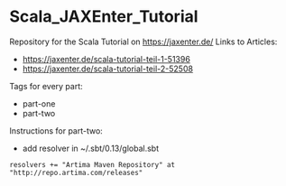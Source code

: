 # Scala_JAXEnter_Tutorial

Repository for the Scala Tutorial on https://jaxenter.de/
Links to Articles:
* https://jaxenter.de/scala-tutorial-teil-1-51396
* https://jaxenter.de/scala-tutorial-teil-2-52508

Tags for every part:

* part-one
* part-two

Instructions for part-two:

* add resolver in ~/.sbt/0.13/global.sbt
```
resolvers += "Artima Maven Repository" at "http://repo.artima.com/releases"
```
